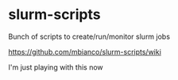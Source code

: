 slurm-scripts
=============

Bunch of scripts to create/run/monitor slurm jobs

https://github.com/mbianco/slurm-scripts/wiki

I'm just playing with this now
